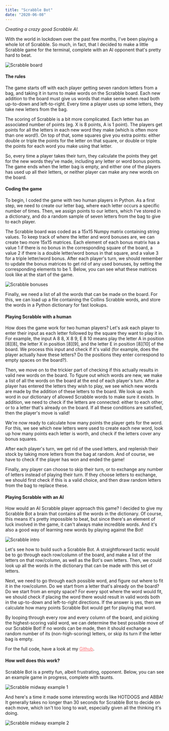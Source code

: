 ```yaml
---
title: "Scrabble Bot"
date: "2020-06-08"
---
```


<i>Creating a crazy good Scrabble AI.</i>

<p>
With the world in lockdown over the past few months, I've been playing a whole lot of Scrabble. So much, in fact, that I decided to make a little Scrabble game for the terminal, complete with an AI opponent that's pretty hard to beat. 
</p>

![Scrabble board](./scrabble-board.png)

<h4>The rules</h4>

<p>
The game starts off with each player getting seven random letters from a bag, and taking it in turns to make words on the Scrabble board. Each new addition to the board must give us words that make sense when read both up-to-down and left-to-right. Every time a player uses up some letters, they take new letters from the bag. 
</p>

<p>
The scoring of Scrabble is a bit more complicated. Each letter has an associated number of points (eg. X is 8 points, A is 1 point). The players get points for all the letters in each new word they make (which is often more than one word!). On top of that, some squares give you extra points: either double or triple the points for the letter on that square, or double or triple the points for each word you make using that letter. 
</p>

<p>
So, every time a player takes their turn, they calculate the points they get for the new words they've made, including any letter or word bonus points. The game ends when the letter bag is empty, and either one of the players has used up all their letters, or neither player can make any new words on the board.
</p>

<h4>Coding the game</h4>

<p>
To begin, I coded the game with two human players in Python. As a first step, we need to create our letter bag, where each letter occurs a specific number of times. Then, we assign points to our letters, which I've stored in a dictionary, and do a random sample of seven letters from the bag to give to each player.
</p>

<p>
The Scrabble board was coded as a 15x15 Numpy matrix containing string values. To keep track of where the letter and word bonuses are, we can create two more 15x15 matrices. Each element of each bonus matrix has a value 1 if there is no bonus in the corresponding square of the board, a value 2 if there is a double letter/word bonus in that square, and a value 3 for a triple letter/word bonus. After each player's turn, we should remember to update the bonus matrices to get rid of any used bonuses, by setting the corresponding elements to be 1. Below, you can see what these matrices look like at the start of the game.
</p>

![Scrabble bonuses](./scrabble-bonus.png)

<p>
Finally, we need a list of all the words that can be made on the board. For this, we can load up a file containing the Collins Scrabble words, and store the words in a Python dictionary for fast lookups.
</p>

<h4>Playing Scrabble with a human</h4>

<p>
How does the game work for two human players? Let's ask each player to enter their input as each letter followed by the square they want to play it in. For example, the input A 8 8, X 8 9, E 8 10 means play the letter A in position [8][8], the letter X in position [8][9], and the letter E in position [8][10] of the board. We process this input and check if it's valid (for example, does the player actually have these letters? Do the positions they enter correspond to empty spaces on the board?).
</p>

<p>
Then, we move on to the trickier part of checking if this actually results in valid new words on the board. To figure out which words are new, we make a list of all the words on the board at the end of each player's turn. After a player has entered the letters they wish to play, we see which new words are made by the addition of these letters to the board. We look up each word in our dictionary of allowed Scrabble words to make sure it exists. In addition, we need to check if the letters are connected: either to each other, or to a letter that's already on the board. If all these conditions are satisfied, then the player's move is valid! 
</p>

<p>
We're now ready to calculate how many points the player gets for the word. For this, we see which new letters were used to create each new word, look up how many points each letter is worth, and check if the letters cover any bonus squares.
</p>

<p>
After each player's turn, we get rid of the used letters, and replenish their stock by taking more letters from the bag at random. And of course, we have to check if the player has won and ended the game!
</p>

<p>
Finally, any player can choose to skip their turn, or to exchange any number of letters instead of playing their turn. If they choose letters to exchange, we should first check if this is a valid choice, and then draw random letters from the bag to replace these.
</p>

<h4>Playing Scrabble with an AI</h4>

<p>
How would an AI Scrabble player approach this game? I decided to give my Scrabble Bot a brain that contains all the words in the dictionary. Of course, this means it's pretty impossible to beat, but since there's an element of luck involved in the game, it can't always make incredible words. And it's also a good way of learning new words by playing against the Bot! 
</p>

![Scrabble intro](./scrabble-hi.png)

<p>
Let's see how to build such a Scrabble Bot. A straightforward tactic would be to go through each row/column of the board, and make a list of the letters on that row/column, as well as the Bot's own letters. Then, we could look up all the words in the dictionary that can be made with this set of letters. 
</p>

<p>
Next, we need to go through each possible word, and figure out where to fit it in the row/column. Do we start from a letter that's already on the board? Do we start from an empty space? For every spot where the word would fit, we should check if placing the word there would result in valid words both in the up-to-down and left-to-right directions. If the answer is yes, then we calculate how many points Scrabble Bot would get for playing that word.
</p>

<p>
By looping through every row and every column of the board, and picking the highest-scoring valid word, we can determine the best possible move of our Scrabble Bot! If no words can be made, then it should exchange a random number of its (non-high-scoring) letters, or skip its turn if the letter bag is empty. 
</p>

<p>
For the full code, have a look at my <a style="color: #fe6d73;" href="https://github.com/anu-unnikrishnan/scrabble">Github</a>.
</p>

<h4>How well does this work?</h4>

<p>
Scrabble Bot is a pretty fun, albeit frustrating, opponent. Below, you can see an example game in progress, complete with taunts.
</p>

![Scrabble midway example 1](./scrabble-midway.png)

<p>
And here's a time it made some interesting words like HOTDOGS and ABBA! It generally takes no longer than 30 seconds for Scrabble Bot to decide on each move, which isn't too long to wait, especially given all the thinking it's doing.
</p>

![Scrabble midway example 2](./scrabble-mid.png)



